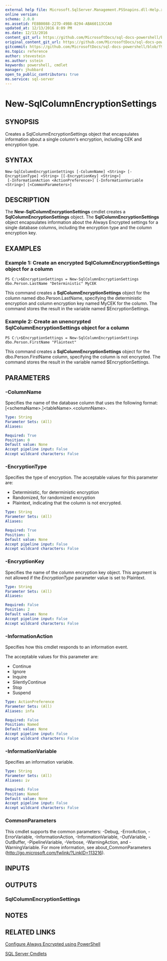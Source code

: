 ```yaml
---
external help file: Microsoft.SqlServer.Management.PSSnapins.dll-Help.xml
online version: 
schema: 2.0.0
ms.assetid: FE8B0088-227D-49B8-8294-ABA60113CCA0
updated_at: 12/13/2016 8:09 PM
ms.date: 12/13/2016
content_git_url: https://github.com/MicrosoftDocs/sql-docs-powershell/blob/live/sqlserver-cmdlets/sqlserver-module/vlatest/New-SqlColumnEncryptionSettings.md
original_content_git_url: https://github.com/MicrosoftDocs/sql-docs-powershell/blob/live/sqlserver-cmdlets/sqlserver-module/vlatest/New-SqlColumnEncryptionSettings.md
gitcommit: https://github.com/MicrosoftDocs/sql-docs-powershell/blob/f97823fbeb2d71358573a8e4b5c2c322a3a5c138/sqlserver-cmdlets/sqlserver-module/vlatest/New-SqlColumnEncryptionSettings.md
ms.topic: reference
author: stevestein
ms.author: sstein
keywords: powershell, cmdlet
manager: jhubbard
open_to_public_contributors: true
ms.service: sql-server
---
```


# New-SqlColumnEncryptionSettings

## SYNOPSIS
Creates a SqlColumnEncryptionSettings object that encapsulates information about a single column's encryption, including CEK and encryption type.

## SYNTAX

```
New-SqlColumnEncryptionSettings [-ColumnName] <String> [-EncryptionType] <String> [[-EncryptionKey] <String>]
 [-InformationAction <ActionPreference>] [-InformationVariable <String>] [<CommonParameters>]
```

## DESCRIPTION
The **New-SqlColumnEncryptionSettings** cmdlet creates a **SqlColumnEncryptionSettings** object.
The **SqlColumnEncryptionSettings** object encapsulates information about the Always Encrypted settings for a single database columns, including the encryption type and the column encryption key.

## EXAMPLES

### Example 1: Create an encrypted SqlColumnEncryptionSettings object for a column
```
PS C:\>$EncryptionSettings = New-SqlColumnEncryptionSettings dbo.Person.LastName "Deterministic" MyCEK
```

This command creates a **SqlColumnEncryptionSettings** object for the column named dbo.Person.LastName, specifying the deterministic encryption and column encryption key named MyCEK for the column.
The command stores the result in the variable named $EncryptionSettings.

### Example 2: Create an unencrypted SqlColumnEncryptionSettings object for a column
```
PS C:\>$EncryptionSettings = New-SqlColumnEncryptionSettings dbo.Person.FirstName "Plaintext"
```

This command creates a **SqlColumnEncryptionSettings** object for the dbo.Person.FirstName column, specifying the column is not encrypted.
The command stores the result in the variable named $EncryptionSettings.

## PARAMETERS

### -ColumnName
Specifies the name of the database column that uses the following format: \[\<schemaName\>.\]\<tableName\>.\<columnName\>.

```yaml
Type: String
Parameter Sets: (All)
Aliases: 

Required: True
Position: 0
Default value: None
Accept pipeline input: False
Accept wildcard characters: False
```

### -EncryptionType
Specifies the type of encryption.
The acceptable values for this parameter are:

- Deterministic, for deterministic encryption
- Randomized, for randomized encryption
-  Plaintext, indicating that the column is not encrypted.

```yaml
Type: String
Parameter Sets: (All)
Aliases: 

Required: True
Position: 1
Default value: None
Accept pipeline input: False
Accept wildcard characters: False
```

### -EncryptionKey
Specifies the name of the column encryption key object.
This argument is not allowed if the *EncryptionType* parameter value is set to Plaintext.

```yaml
Type: String
Parameter Sets: (All)
Aliases: 

Required: False
Position: 2
Default value: None
Accept pipeline input: False
Accept wildcard characters: False
```

### -InformationAction
Specifies how this cmdlet responds to an information event.

The acceptable values for this parameter are:

- Continue
- Ignore
- Inquire
- SilentlyContinue
- Stop
- Suspend

```yaml
Type: ActionPreference
Parameter Sets: (All)
Aliases: infa

Required: False
Position: Named
Default value: None
Accept pipeline input: False
Accept wildcard characters: False
```

### -InformationVariable
Specifies an information variable.

```yaml
Type: String
Parameter Sets: (All)
Aliases: iv

Required: False
Position: Named
Default value: None
Accept pipeline input: False
Accept wildcard characters: False
```

### CommonParameters
This cmdlet supports the common parameters: -Debug, -ErrorAction, -ErrorVariable, -InformationAction, -InformationVariable, -OutVariable, -OutBuffer, -PipelineVariable, -Verbose, -WarningAction, and -WarningVariable. For more information, see about_CommonParameters (http://go.microsoft.com/fwlink/?LinkID=113216).

## INPUTS

## OUTPUTS

### SqlColumnEncryptionSettings

## NOTES

## RELATED LINKS

[Configure Always Encrypted using PowerShell](https://msdn.microsoft.com/library/mt755926.aspx)

[SQL Server Cmdlets](xref:sqlserver-module/vlatest/SqlServer.md)


